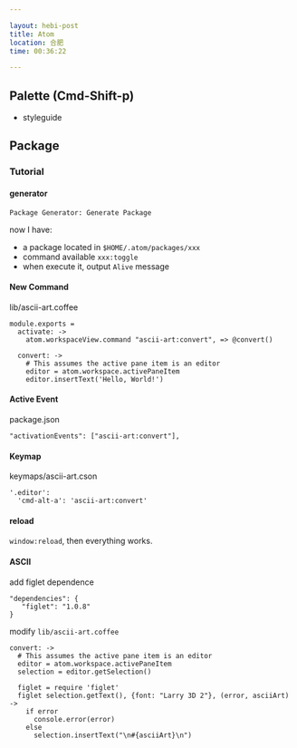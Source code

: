 ```yaml
---

layout: hebi-post
title: Atom
location: 合肥
time: 00:36:22

---
```



## Palette (Cmd-Shift-p)

* styleguide

## Package

### Tutorial

#### generator

`Package Generator: Generate Package`

now I have:

* a package located in `$HOME/.atom/packages/xxx`
* command available `xxx:toggle`
* when execute it, output `Alive` message

#### New Command

lib/ascii-art.coffee

```
module.exports =
  activate: ->
    atom.workspaceView.command "ascii-art:convert", => @convert()

  convert: ->
    # This assumes the active pane item is an editor
    editor = atom.workspace.activePaneItem
    editor.insertText('Hello, World!')
```

#### Active Event

package.json

```
"activationEvents": ["ascii-art:convert"],
```

#### Keymap

keymaps/ascii-art.cson

```
'.editor':
  'cmd-alt-a': 'ascii-art:convert'
```

#### reload

`window:reload`, then everything works.

#### ASCII

add figlet dependence

```
"dependencies": {
   "figlet": "1.0.8"
}
```

modify `lib/ascii-art.coffee`

```
convert: ->
  # This assumes the active pane item is an editor
  editor = atom.workspace.activePaneItem
  selection = editor.getSelection()

  figlet = require 'figlet'
  figlet selection.getText(), {font: "Larry 3D 2"}, (error, asciiArt) ->
    if error
      console.error(error)
    else
      selection.insertText("\n#{asciiArt}\n")
```
